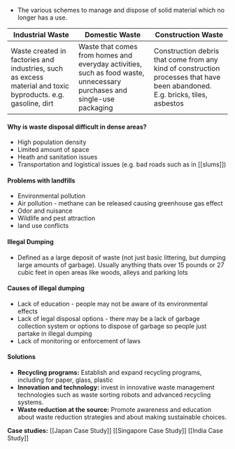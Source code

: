 - The various schemes to manage and dispose of solid material which no longer has a use.

| Industrial Waste                                                                                             | Domestic Waste                                                                                                          | Construction Waste                                                                                                           |
| ------------------------------------------------------------------------------------------------------------ | ----------------------------------------------------------------------------------------------------------------------- | ---------------------------------------------------------------------------------------------------------------------------- |
| Waste created in factories and industries, such as excess material and toxic byproducts. e.g. gasoline, dirt | Waste that comes from homes and everyday activities, such as food waste, unnecessary purchases and single-use packaging | Construction debris that come from any kind of construction processes that have been abandoned. E.g. bricks, tiles, asbestos |

#### Why is waste disposal difficult in dense areas?
- High population density
- Limited amount of space
- Heath and sanitation issues
- Transportation and logistical issues (e.g. bad roads such as in [[slums]])

#### Problems with landfills
- Environmental pollution
- Air pollution - methane can be released causing greenhouse gas effect
- Odor and nuisance
- Wildlife and pest attraction
- land use conflicts
#### Illegal Dumping
- Defined as a large deposit of waste (not just basic littering, but dumping large amounts of garbage). Usually anything thats over 15 pounds or 27 cubic feet in open areas like woods, alleys and parking lots
#### Causes of illegal dumping
- Lack of education - people may not be aware of its environmental effects
- Lack of legal disposal options - there may be a lack of garbage collection system or options to dispose of garbage so people just partake in illegal dumping
- Lack of monitoring or enforcement of laws
#### Solutions
- **Recycling programs:** Establish and expand recycling programs, including for paper, glass, plastic
- **Innovation and technology:** invest in innovative waste management technologies such as waste sorting robots and advanced recycling systems.
- **Waste reduction at the source:** Promote awareness and education about waste reduction strategies and about making sustainable choices.

**Case studies:**
[[Japan Case Study]]
[[Singapore Case Study]]
[[India Case Study]]
